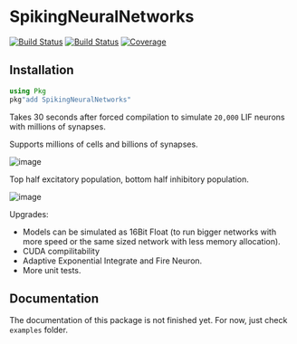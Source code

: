 # SpikingNeuralNetworks

[![Build Status](https://travis-ci.com/AStupidBear/SpikingNeuralNetworks.jl.svg?branch=master)](https://travis-ci.com/AStupidBear/SpikingNeuralNetworks.jl)
[![Build Status](https://ci.appveyor.com/api/projects/status/github/AStupidBear/SpikingNeuralNetworks.jl?svg=true)](https://ci.appveyor.com/project/AStupidBear/SpikingNeuralNetworks-jl)
[![Coverage](https://codecov.io/gh/AStupidBear/SpikingNeuralNetworks.jl/branch/master/graph/badge.svg)](https://codecov.io/gh/AStupidBear/SpikingNeuralNetworks.jl)

## Installation

```julia
using Pkg
pkg"add SpikingNeuralNetworks"
```

Takes 30 seconds after forced compilation to simulate `20,000` LIF neurons with millions of synapses.

Supports millions of cells and billions of synapses.

![image](https://user-images.githubusercontent.com/7786645/227809077-b7b19bf0-cffc-493f-9d28-2034d1bdf038.png)

Top half excitatory population, bottom half inhibitory population.

![image](https://user-images.githubusercontent.com/7786645/227809116-d7180fbd-e937-4bdb-bb0d-77645c1eb284.png)

Upgrades:

* Models can be simulated as 16Bit Float (to run bigger networks with more speed or the same sized network with less memory allocation).
* CUDA compilitability
* Adaptive Exponential Integrate and Fire Neuron.
* More unit tests.



## Documentation

The documentation of this package is not finished yet. For now, just check `examples` folder.
